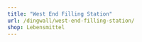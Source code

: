 ```yaml
---
title: "West End Filling Station"
url: /dingwall/west-end-filling-station/
shop: Lebensmittel
---
```

